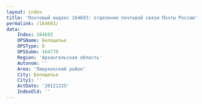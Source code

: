 ```yaml
---
layout: index
title: 'Почтовый индекс 164693: отделение почтовой связи Почты России'
permalink: /164693/
data:
    Index: 164693
    OPSName: Белощелье
    OPSType: О
    OPSSubm: 164779
    Region: 'Архангельская область'
    Autonom: ''
    Area: 'Лешуконский район'
    City: Белощелье
    City1: ''
    ActDate: '20121225'
    IndexOld: ''
---
```

